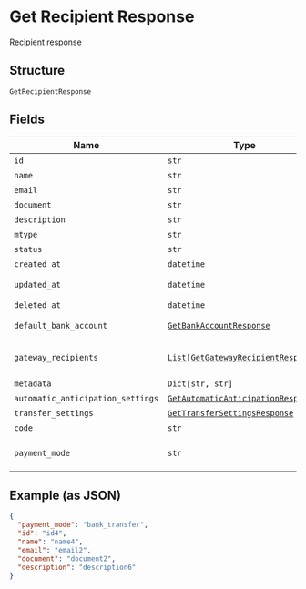
# Get Recipient Response

Recipient response

## Structure

`GetRecipientResponse`

## Fields

| Name | Type | Tags | Description |
|  --- | --- | --- | --- |
| `id` | `str` | Optional | Id |
| `name` | `str` | Optional | Name |
| `email` | `str` | Optional | Email |
| `document` | `str` | Optional | Document |
| `description` | `str` | Optional | Description |
| `mtype` | `str` | Optional | Type |
| `status` | `str` | Optional | Status |
| `created_at` | `datetime` | Optional | Creation date |
| `updated_at` | `datetime` | Optional | Last update date |
| `deleted_at` | `datetime` | Optional | Deletion date |
| `default_bank_account` | [`GetBankAccountResponse`](../../doc/models/get-bank-account-response.md) | Optional | Default bank account |
| `gateway_recipients` | [`List[GetGatewayRecipientResponse]`](../../doc/models/get-gateway-recipient-response.md) | Optional | Info about the recipient on the gateway |
| `metadata` | `Dict[str, str]` | Optional | Metadata |
| `automatic_anticipation_settings` | [`GetAutomaticAnticipationResponse`](../../doc/models/get-automatic-anticipation-response.md) | Optional | - |
| `transfer_settings` | [`GetTransferSettingsResponse`](../../doc/models/get-transfer-settings-response.md) | Optional | - |
| `code` | `str` | Optional | Recipient code |
| `payment_mode` | `str` | Optional | Payment mode<br>**Default**: `'bank_transfer'` |

## Example (as JSON)

```json
{
  "payment_mode": "bank_transfer",
  "id": "id4",
  "name": "name4",
  "email": "email2",
  "document": "document2",
  "description": "description6"
}
```


